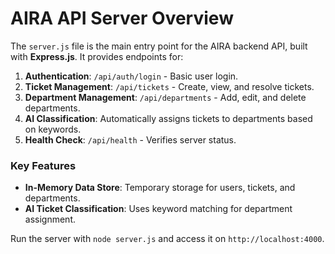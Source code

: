 # AIRA API Server Overview

The `server.js` file is the main entry point for the AIRA backend API, built with **Express.js**. It provides endpoints for:

1. **Authentication**: `/api/auth/login` - Basic user login.
2. **Ticket Management**: `/api/tickets` - Create, view, and resolve tickets.
3. **Department Management**: `/api/departments` - Add, edit, and delete departments.
4. **AI Classification**: Automatically assigns tickets to departments based on keywords.
5. **Health Check**: `/api/health` - Verifies server status.

### Key Features
- **In-Memory Data Store**: Temporary storage for users, tickets, and departments.
- **AI Ticket Classification**: Uses keyword matching for department assignment.

Run the server with `node server.js` and access it on `http://localhost:4000`.
